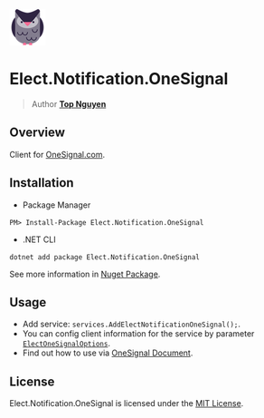 ﻿![Logo](../../../Logo.png)
# Elect.Notification.OneSignal
> Author [**Top Nguyen**](http://topnguyen.net)

## Overview

Client for [OneSignal.com](http://OneSignal.com).

## Installation
- Package Manager
```
PM> Install-Package Elect.Notification.OneSignal
```
- .NET CLI
```
dotnet add package Elect.Notification.OneSignal
```

See more information in [Nuget Package](https://www.nuget.org/packages/Elect.Notification.OneSignal/).

## Usage

- Add service: `services.AddElectNotificationOneSignal();`.
- You can config client information for the service by parameter [`ElectOneSignalOptions`](Models/ElectOneSignalOptions.cs).
- Find out how to use via [OneSignal Document](https://documentation.onesignal.com/docs).
## License
Elect.Notification.OneSignal is licensed under the [MIT License](../../../LICENSE).